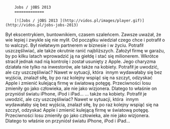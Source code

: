 
        Jobs / jOBS 2013 
        =============
        
        [![Jobs / jOBS 2013 ](http://vidos.pl/images/player.gif)](http://vidos.pl/jobs-jobs-2013)
        
        
 Był ekscentrykiem, buntownikiem, czasem szaleńcem. Zawsze uważał, że wie lepiej i zwykle się nie mylił. Od początku wiedział czego chce i potrafił o to walczyć. Był niełatwym partnerem w biznesie i w życiu. Potrafił uszczęśliwiać, ale także okrutnie ranić najbliższych. Założył firmę w garażu, by po kilku latach wprowadzić ją na giełdę i stać się milionerem. Wkrótce stracił jednak nad nią kontrolę i został usunięty z Apple. Jego charyzma działała nie tylko na inwestorów, ale także na kobiety. Potrafił je uwodzić, ale czy uszczęśliwiać? Nawet w sytuacji, która  innym wydawałaby się bez wyjścia, znalazł siłę, by po raz kolejny wspiąć się na szczyt, odzyskać Apple i zmienić kulejącą firmę w światową potęgę. Przeciwności losu zmieniły go jako człowieka, ale nie jako wizjonera. Dlatego to właśnie on przyniósł światu iPhone, iPod i iPad…   ... także na kobiety. Potrafił je uwodzić, ale czy uszczęśliwiać? Nawet w sytuacji, która  innym wydawałaby się bez wyjścia, znalazł siłę, by po raz kolejny wspiąć się na szczyt, odzyskać Apple i zmienić kulejącą firmę w światową potęgę. Przeciwności losu zmieniły go jako człowieka, ale nie jako wizjonera. Dlatego to właśnie on przyniósł światu iPhone, iPod i iPad…
    
